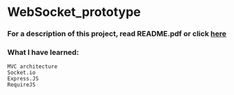 # WebSocket_prototype

### For a description of this project, read README.pdf or click [here](https://github.com/fxnolimit/WebSocket_prototype/blob/master/README.pdf)

### What I have learned:
  
    MVC architecture
    Socket.io
    Express.JS
    RequireJS
